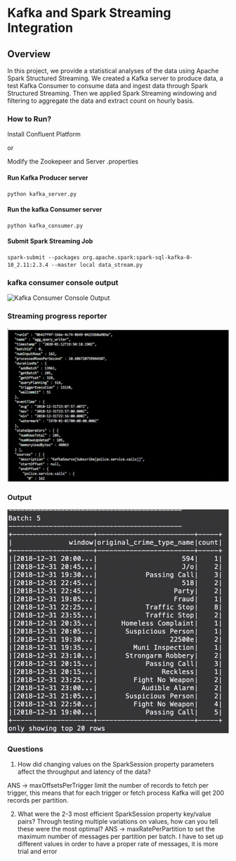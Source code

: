 # Kafka and Spark Streaming Integration

## Overview

In this project, we provide a statistical analyses of the data using Apache Spark Structured Streaming. We created a Kafka server to produce data, a test Kafka Consumer to consume data and ingest data through Spark Structured Streaming. Then we applied Spark Streaming windowing and filtering to aggregate the data and extract count on hourly basis.

### How to Run?

Install Confluent Platform

or

Modify the Zookepeer and Server .properties

#### Run Kafka Producer server
`python kafka_server.py`

#### Run the kafka Consumer server 
`python kafka_consumer.py`

#### Submit Spark Streaming Job
`spark-submit --packages org.apache.spark:spark-sql-kafka-0-10_2.11:2.3.4 --master local data_stream.py`

### kafka consumer console output
![Kafka Consumer Console Output](https://github.com/joaosal/SF_crime_stats/blob/master/kafka-console-consumer-output.PNG)

### Streaming progress reporter
![Progress Reporter](https://github.com/joaosal/SF_crime_stats/blob/master/spark-streaming-progress-report.PNG)


### Output
![output](https://github.com/joaosal/SF_crime_stats/blob/master/output.png)


### Questions
1. How did changing values on the SparkSession property parameters affect the throughput and latency of the data?

ANS ->  maxOffsetsPerTrigger limit the number of records to fetch per trigger, this means that for each trigger or fetch process Kafka will get 200 records per partition.

2. What were the 2-3 most efficient SparkSession property key/value pairs? Through testing multiple variations on values, how can you tell these were the most optimal?
ANS -> maxRatePerPartition to set the maximum number of messages per partition per batch.
I have to set up different values in order to have a proper rate of messages, it is more trial and error


